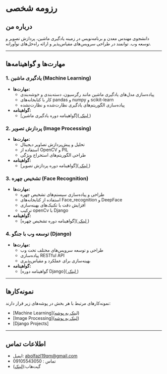 # رزومه شخصی

## درباره من
دانشجوی مهندس معدن و برنامه‌نویس در زمینه یادگیری ماشین، پردازش تصویر و توسعه وب. توانمند در طراحی سرویس‌های مقیاس‌پذیر و ارائه راه‌حل‌های نوآورانه.

---

## مهارت‌ها و گواهینامه‌ها

### 1. یادگیری ماشین (Machine Learning)
- **مهارت‌ها:**
  - پیاده‌سازی مدل‌های یادگیری ماشین مانند رگرسیون، دسته‌بندی و خوشه‌بندی
  - کار با کتابخانه‌های 
pandas و numpy و scikit-learn
  - پیاده‌سازی الگوریتم‌های یادگیری نظارت‌شده و نظارت‌نشده
- **گواهینامه:**
  - [گواهینامه دوره یادگیری ماشین]([ لینک ](https://maktabkhooneh.org/certificates/mk-fho0o7/))

### 2. پردازش تصویر (Image Processing)
- **مهارت‌ها:**
  - تحلیل و پیش‌پردازش تصاویر دیجیتال
  - استفاده از OpenCV و PIL
  - طراحی الگوریتم‌های استخراج ویژگی
- **گواهینامه:**
  - [گواهینامه دوره پردازش تصویر]([ لینک ](https://maktabkhooneh.org/certificates/mk-6xo4d5/))

### 3. تشخیص چهره (Face Recognition)
- **مهارت‌ها:**
  - طراحی و پیاده‌سازی سیستم‌های تشخیص چهره
  - استفاده از کتابخانه‌های Face_recognition و DeepFace
  - افزایش دقت با تکنیک‌های بهینه‌سازی
  - ترکیب openCv با Django
- **گواهینامه:**
  - [گواهینامه دوره تشخیص چهره]([ لینک ](https://toplearn.com/Certificate/35343__c950e5c2-ccd1-42de-801b-b2b9dd927bd5))

### 4. توسعه وب با جنگو (Django)
- **مهارت‌ها:**
  - طراحی و توسعه سرویس‌های مختلف تحت وب
  - پیاده‌سازی RESTful API
  - بهینه‌سازی برای عملکرد و مقیاس‌پذیری
- **گواهینامه:**
  - [گواهینامه دوره Django]([ لینک ](https://toplearn.com/Certificate/35323__c950e5c2-ccd1-42de-801b-b2b9dd927bd5))

---

## نمونه‌کارها
نمونه‌کارهای مرتبط با هر بخش در پوشه‌های زیر قرار دارند:

- [Machine Learning](ل[ینک به پوشه](https://github.com/abolfazlmehdizadeh/resume-projects/tree/main/Machine%20Learning))
- [Image Processing]([لینک به پوشه](https://github.com/abolfazlmehdizadeh/resume-projects/tree/main/Image%20Processing))
- [Django Projects]

---

## اطلاعات تماس
- ایمیل: abolfazl19qm@gmail.com
- تماس : 09105543050
- گیت‌هاب:([لینک](https://github.com/abolfazlmehdizadeh/))

